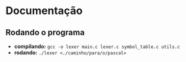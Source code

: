 # Documentação

## Rodando o programa

* **compilando:** `gcc -o lexer main.c lexer.c symbol_table.c utils.c`
* **rodando:** `./lexer <./caminho/para/o/pascal>`